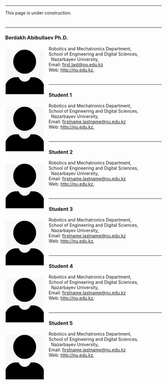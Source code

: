 <p style="margin-bottom:1cm;"> <hr> </p>

This page is under construction.

<p style="margin-bottom:1cm;"> <hr> </p>

###  Berdakh Abibullaev Ph.D. 
<img src="..\images\logo.png"
     style="float: left; margin-right: 15px; 
     margin-top:10px; margin-bottom: 10px; 
     width:125px;height:145px;" 
     />

Robotics and Mechatronics Department, <br/>
School of Engineering and Digital Sciences, <br/> 
Nazarbayev University, <br/>
Email: <a href="mailto:first.last@nu.edu.kz">first.last@nu.edu.kz</a>  
Web: http://nu.edu.kz, <br/>

<p style="margin-bottom:1cm;"> <hr> </p>


### Student 1

<img src="..\images\logo.png"
     style="float: left; margin-right: 15px; 
     margin-top:10px; margin-bottom: 10px; 
     width:125px;height:145px;" 
     />

Robotics and Mechatronics Department, <br/>
School of Engineering and Digital Sciences, <br/> 
Nazarbayev University, <br/>
Email: <a href="mailto:first.last@nu.edu.kz">firstname.lastname@nu.edu.kz</a>  
Web: http://nu.edu.kz, <br/>



<p style="margin-bottom:1cm;"> <hr> </p>

### Student 2

<img src="..\images\logo.png"
     style="float: left; margin-right: 15px; 
     margin-top:10px; margin-bottom: 10px; 
     width:125px;height:145px;" 
     />
     
Robotics and Mechatronics Department, <br/>
School of Engineering and Digital Sciences, <br/> 
Nazarbayev University, <br/>
Email: <a href="mailto:first.last@nu.edu.kz">firstname.lastname@nu.edu.kz</a>  
Web: http://nu.edu.kz, <br/>

<p style="margin-bottom:1cm;"> <hr> </p>

### Student 3

<img src="..\images\logo.png"
     style="float: left; margin-right: 15px; 
     margin-top:10px; margin-bottom: 10px; 
     width:125px;height:145px;" 
     />
     

Robotics and Mechatronics Department, <br/>
School of Engineering and Digital Sciences, <br/> 
Nazarbayev University, <br/>
Email: <a href="mailto:first.last@nu.edu.kz">firstname.lastname@nu.edu.kz</a>  
Web: http://nu.edu.kz, <br/>

<p style="margin-bottom:1cm;"> <hr> </p>

### Student 4

<img src="..\images\logo.png"
     style="float: left; margin-right: 15px; 
     margin-top:10px; margin-bottom: 10px; 
     width:125px;height:145px;" 
     />
     
Robotics and Mechatronics Department, <br/>
School of Engineering and Digital Sciences, <br/> 
Nazarbayev University, <br/>
Email: <a href="mailto:first.last@nu.edu.kz">firstname.lastname@nu.edu.kz</a>  
Web: http://nu.edu.kz, <br/>

<p style="margin-bottom:1cm;"> <hr> </p>

### Student 5

<img src="..\images\logo.png"
     style="float: left; margin-right: 15px; 
     margin-top:10px; margin-bottom: 10px; 
     width:125px;height:145px;" 
     />
     
Robotics and Mechatronics Department, <br/>
School of Engineering and Digital Sciences, <br/> 
Nazarbayev University, <br/>
Email: <a href="mailto:first.last@nu.edu.kz">firstname.lastname@nu.edu.kz</a>  
Web: http://nu.edu.kz, <br/>
